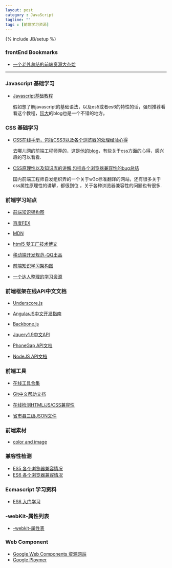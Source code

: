 ```yaml
---
layout: post
category : JavaScript
tagline: ""
tags : [前端学习资源]
---
```

{% include JB/setup %}


### frontEnd Bookmarks
* <a href="https://github.com/dypsilon/frontend-dev-bookmarks" target="_blank" >一个老外总结的前端资源大杂烩</a>

---

### Javascript 基础学习

* <a href="http://javascript.ruanyifeng.com/" target="_blank">Javascript基础教程</a>

    假如想了解javascript的基础语法，以及es5或者es6的特性的话，强烈推荐看看这个教程，[阮大](http://www.ruanyifeng.com/blog/developer/)的blog也是一个不错的地方。

### CSS 基础学习

* <a href="http://css.doyoe.com/" target="_blank">CSS在线手册，包括CSS3以及各个浏览器的处理经验心得</a>

    去哪儿网的前端工程师弄的，这是<a href="http://blog.doyoe.com/" target="_blank">他的blog</a>，有些关于css方面的心得，感兴趣的可以看看.

* <a href="http://www.w3help.org/" target="_blank">CSS原理性以及知识库的讲解,包括各个浏览器兼容性的bug总结</a>

    国内前端工程师自发组织弄的一个关于w3c标准翻译的网站，还有很多关于css属性原理性的讲解，都很到位
    ，关于各种浏览器兼容性的问题也有很多.

### 前端学习站点

* <a href="http://www.f2er.info/" target="_blank">前端知识架构图</a>

* <a href="http://fex.baidu.com/" target="_blank">百度FEX</a>

* <a href="https://developer.mozilla.org/zh-CN/" target="_blank">MDN</a>

* <a href="http://www.html5dw.com/index/develop/" target="_blank">html5 梦工厂技术博文</a>

* <a href="http://alloyteam.github.io/Spirit/modules/Standard/index.html" target="_blank">移动端开发规范-QQ出品</a>

* <a href="https://github.com/JacksonTian/fks/" target="_blank">前端知识学习架构图</a>

* <a href="http://www.cnblogs.com/artwl/p/3203581.html" target="_blank">一个达人整理的学习资源</a>

### 前端框架在线API中文文档

* <a href="http://learning.github.io/underscore/" target="_blank">Underscore.js</a>

* <a href="http://angular.duapp.com/guide/" target="_blank">AngularJS中文开发指南</a>

* <a href="http://www.csser.com/tools/backbone/backbone.js.html" target="_blank">Backbone.js</a>

* <a href="http://www.css88.com/jqapi-1.9/" target="_blank">Jquery1.9中文API</a>

* <a href="http://docs.phonegap.com/en/edge/guide_platforms_index.md.html" target="_blank">PhoneGap API文档</a>

* <a href="http://nodejs.org/api/" target="_blank">NodeJS API文档</a>

### 前端工具

* <a href="http://tool.oschina.net/" target="_blank">在线工具合集</a>

* <a href="http://iissnan.com/progit/" target="_blank">Git中文帮助文档</a>

* <a href="http://caniuse.com/" target="_blank">在线检测HTML/JS/CSS兼容性</a>

* <a href="http://passport.baidu.com/js/sitedata_bas.js" target="_blank">省市县三级JSON文件</a>

### 前端素材

* <a href="http://www.colrd.com/" target="_blank">color and image</a>

### 兼容性检测

* <a href="http://kangax.github.io/compat-table/es5/" target="_blank">ES5 各个浏览器兼容情况</a>
* <a href="http://kangax.github.io/compat-table/es6/" target="_blank">ES6 各个浏览器兼容情况</a>

### Ecmascript 学习资料

* <a href="http://es6.ruanyifeng.com/" target="_blank">ES6 入门学习</a>

### -webKit-属性列表

* <a href="http://ued.ctrip.com/blog/wp-content/webkitcss/index.html" target="_blank">-webkit-属性表</a>

### Web Component 
* <a href="http://webcomponents.org/" target="_blank">Google Web Components 资源网站 </a>
* <a href="http://www.polymer-project.org/" target="_blank">Google Ploymer</a>
